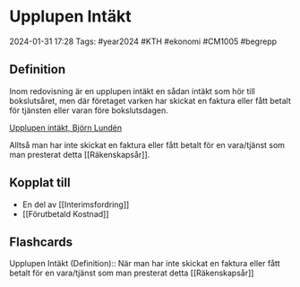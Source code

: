 # Upplupen Intäkt

2024-01-31 17:28
Tags: #year2024 #KTH #ekonomi #CM1005 #begrepp

## Definition

Inom redovisning är en upplupen intäkt en sådan intäkt som hör till bokslutsåret, men där företaget varken har skickat en faktura eller fått betalt för tjänsten eller varan före bokslutsdagen.

[Upplupen intäkt, Björn Lundén](https://www.bjornlunden.se/bokf%c3%b6ring/upplupen-int%c3%a4kt__2245)

Alltså man har inte skickat en faktura eller fått betalt för en vara/tjänst som man presterat detta [[Räkenskapsår]].

## Kopplat till

- En del av [[Interimsfordring]]
- [[Förutbetald Kostnad]]

## Flashcards

Upplupen Intäkt (Definition):: När man har inte skickat en faktura eller fått betalt för en vara/tjänst som man presterat detta [[Räkenskapsår]]
<!--SR:!2024-02-07,4,270!2024-02-18,12,270-->
